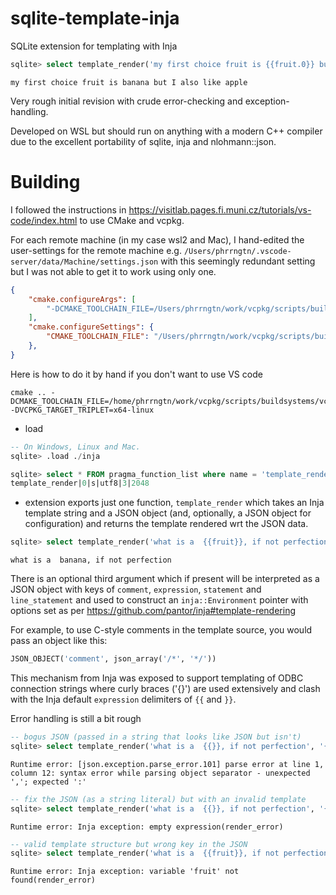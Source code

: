 # sqlite-template-inja
SQLite extension for templating with Inja

```sql
sqlite> select template_render('my first choice fruit is {{fruit.0}} but I also like {{fruit.1}}', JSON_OBJECT("fruit", JSON_ARRAY("banana", "apple", "mango")));
```
```
my first choice fruit is banana but I also like apple
```
Very rough initial revision with crude error-checking and
exception-handling.

Developed on WSL but should run on anything with a modern C++
compiler due to the excellent portability of sqlite, inja and nlohmann::json.

Building
========
I followed the instructions in https://visitlab.pages.fi.muni.cz/tutorials/vs-code/index.html to use CMake and vcpkg.

For each remote machine (in my case wsl2 and Mac), I hand-edited the user-settings
for the remote machine e.g. `/Users/phrrngtn/.vscode-server/data/Machine/settings.json`
with this seemingly redundant setting but I was not able to get it to work using only
one.
```json
{
    "cmake.configureArgs": [
        "-DCMAKE_TOOLCHAIN_FILE=/Users/phrrngtn/work/vcpkg/scripts/buildsystems/vcpkg.cmake"
    ],
    "cmake.configureSettings": {
        "CMAKE_TOOLCHAIN_FILE": "/Users/phrrngtn/work/vcpkg/scripts/buildsystems/vcpkg.cmake"
    },
}
```

Here is how to do it by hand if you don't want to use VS code
```
cmake .. -DCMAKE_TOOLCHAIN_FILE=/home/phrrngtn/work/vcpkg/scripts/buildsystems/vcpkg.cmake -DVCPKG_TARGET_TRIPLET=x64-linux
```

* load
```sql
-- On Windows, Linux and Mac.
sqlite> .load ./inja

sqlite> select * FROM pragma_function_list where name = 'template_render';
template_render|0|s|utf8|3|2048
```
* extension exports just one function, `template_render` which takes an Inja template string and a JSON object (and, optionally, a JSON object for configuration) and returns the
template rendered wrt the JSON data.
```sql
sqlite> select template_render('what is a  {{fruit}}, if not perfection', json_object('fruit', 'banana'));
```
```
what is a  banana, if not perfection
```

There is an optional third argument which if present will be interpreted as a JSON object with keys of `comment`, `expression`, `statement` and `line_statement` and used to construct an `inja::Environment` pointer with options set as per https://github.com/pantor/inja#template-rendering

For example, to use C-style comments in the template source, you would pass an object like this:
```sql
JSON_OBJECT('comment', json_array('/*', '*/'))
```

This mechanism from Inja was exposed to support templating of ODBC connection strings where curly braces ('{}') are 
used extensively and clash with the Inja default `expression` delimiters of `{{` and `}}`.

Error handling is still a bit rough
```sql
-- bogus JSON (passed in a string that looks like JSON but isn't)
sqlite> select template_render('what is a  {{}}, if not perfection', '{"fruitdsf", "banana"}');
```
```
Runtime error: [json.exception.parse_error.101] parse error at line 1, column 12: syntax error while parsing object separator - unexpected ','; expected ':'
```
```sql
-- fix the JSON (as a string literal) but with an invalid template
sqlite> select template_render('what is a  {{}}, if not perfection', '{"fruitdsf": "banana"}');
```
```
Runtime error: Inja exception: empty expression(render_error)
```
```sql
-- valid template structure but wrong key in the JSON
sqlite> select template_render('what is a  {{fruit}}, if not perfection', JSON_OBJECT("fruitdsf", "banana"));
```
```
Runtime error: Inja exception: variable 'fruit' not found(render_error)
```